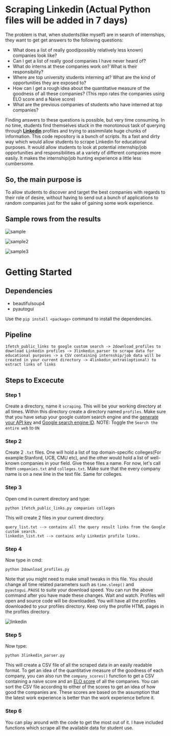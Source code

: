 # Scraping Linkedin (Actual Python files will be added in 7 days)
The problem is that, when students(like myself) are in search of internships, they want to get get answers to the following questions: 
* What does a list of really good(possibly relatively less known) companies look like?
* Can I get a list of really good companies I have never heard of?
* What do interns at these companies work on? What is their responsibility?
* Where are top university students interning at? What are the kind of opportunities they are exposed to?
* How can I get a rough idea about the quantitative measure of the goodness of all these companies? (This repo rates the companies using ELO score and a Naive score)
* What are the previous companies of students who have interned at top companies?

Finding answers to these questions is possible, but very time consuming. In no time, students find themselves stuck in the monotonous task of querying through [**Linkedin**](https://www.linkedin.com/) profiles and trying to assimmilate huge chunks of information. 
This code repository is a bunch of scripts. Its a fast and dirty way which would allow students to scrape Linkedin for educational purposes. It would allow students to look at potential internship/job opportunities and responsibilities
at a variety of different companies more easily. It makes the internship/job hunting experience a little less cumbersome. 

## So, the main purpose is
To allow students to discover and target the best companies with regards to their role of desire, without having to send out a bunch of applications to random companies just for the sake of gaining some work experience.

## Sample rows from the results

![sample](https://user-images.githubusercontent.com/34591573/58807696-34944900-8636-11e9-9adc-9565a685449d.PNG)

![sample2](https://user-images.githubusercontent.com/34591573/58808245-4c200180-8637-11e9-8e5a-9d100d9bebbd.PNG)

![sample3](https://user-images.githubusercontent.com/34591573/58808287-61952b80-8637-11e9-918f-2743fc1bc7c1.PNG)

# Getting Started

## Dependencies

* beautifulsoup4
* pyautogui

Use the ```pip install <package>``` command to install the dependencies.

## Pipeline
```
1fetch_public_links to google custom search -> 2download_profiles to download Linkedin profiles -> 3linkedin_parser to scrape data for educational purposes -> a CSV containing internship/job data will be created in your current directory -> 4linkedin_extras(optional) to extract links of links
```

## Steps to Excecute

### Step 1
Create a directory, name it ```scraping```. This will be your working directory at all times. Within this directory create a directory named `profiles`. Make sure that you have setup your google custom search engine and the [generate your API key](https://developers.google.com/custom-search/v1/overview) and [Google search engine ID](https://cse.google.com/cse/all). NOTE: Toggle the ```Search the entire web``` to ```ON```

### Step 2
Create 2 ```.txt``` files. One will hold a list of top domain-specific colleges(For example:Stanford, UCB, CMU etc), and the other would hold a list of well-known companies in your field. Give these files a name. For now, let's call them ```companies.txt``` and ```colleges.txt```. Make sure that the every company name is on a new line in the text file. Same for colleges.

### Step 3
Open cmd in current directory and type:
```
python 1fetch_public_links.py companies colleges
```
This will create 2 files in your current directory. 
```
query_list.txt --> contains all the query result links from the Google custom search.
linkedin_list.txt --> contains only Linkedin profile links.
```

### Step 4
Now type in cmd:
```
python 2download_profiles.py 
```
Note that you might need to make small tweaks in this file. You should change all time related parameters such as ```time.sleep()``` and ```pyautogui.PAUSE``` to suite your download speed. You can run the above command after you have made these changes. Wait and watch. Profiles will open and source code will be downloaded. You will have all the profiles downloaded to your profiles directory. Keep only the profile HTML pages in the profiles directory.

![linkedin](https://user-images.githubusercontent.com/34591573/58783465-9638c100-85fe-11e9-93d6-dc497551e10d.gif)


### Step 5
Now type:
```
python 3linkedin_parser.py 
```
This will create a CSV file of all the scraped data in an easily readable format. To get an idea of the quantitative measure of the goodness of each company, you can also run the ```company_scores()``` function to get a CSV containing a naive score and an [ELO score](https://en.wikipedia.org/wiki/Elo_rating_system) of all the companies. You can sort the CSV file according to either of the scores to get an idea of how good the companies are. These scores are based on the assumption that the latest work experience is better than the work experience before it.

### Step 6
You can play around with the code to get the most out of it. I have included functions which scrape all the available data for student use. 
